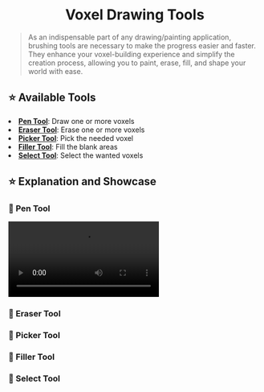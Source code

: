 <div align=center><h1>Voxel Drawing Tools</h1></div>

> As an indispensable part of any drawing/painting application, brushing tools are necessary to make the progress easier and faster.
> They enhance your voxel-building experience and simplify the creation process, allowing you to paint, erase, fill, and shape your world with ease.

<h2> ⭐ Available Tools </h2>
<tr>
  <li> <b><a href=#pentool>Pen Tool</a></b>: Draw one or more voxels </li>
  <li> <b><a href=#erasertool>Eraser Tool</a></b>: Erase one or more voxels </li>
  <li> <b><a href=#pickertool>Picker Tool</a></b>: Pick the needed voxel </li>
  <li> <b><a href=#fillertool>Filler Tool</a></b>: Fill the blank areas </li>
  <li> <b><a href=#selecttool>Select Tool</a></b>: Select the wanted voxels </li>
</tr>

<h2> ⭐ Explanation and Showcase </h2>

<h3><a id=pentool> 🔧 Pen Tool </a></h3>

<video src="https://github.com/Yunasawa/YNA-Portfolio-Unity/blob/main/Portfolios/Voxel%20Constructopia/Game%20Sheets/Pen%20Tool%201.mp4"></video>

<h3><a id=erasertool> 🔧 Eraser Tool </a></h3>
<h3><a id=pickertool> 🔧 Picker Tool </a></h3>
<h3><a id=fillertool> 🔧 Filler Tool </a></h3>
<h3><a id=selecttool> 🔧 Select Tool </a></h3>
